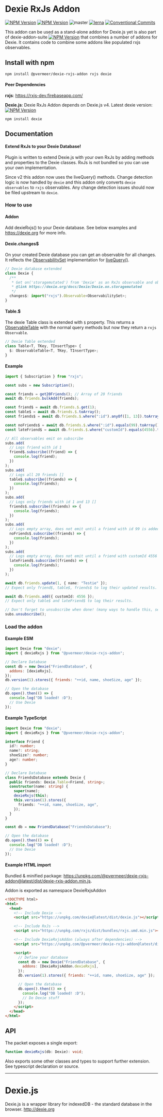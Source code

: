 # Dexie RxJs Addon

[![NPM Version](https://img.shields.io/npm/v/@pvermeer/dexie-rxjs-addon/latest.svg)](https://www.npmjs.com/package/@pvermeer/dexie-rxjs-addon)
[![NPM Version](https://img.shields.io/npm/v/@pvermeer/dexie-rxjs-addon/beta.svg)](https://www.npmjs.com/package/@pvermeer/dexie-rxjs-addon)
![master](https://github.com/pvermeer/dexie-addon-suite-monorepo/actions/workflows/ci.yml/badge.svg?branch=master)
[![lerna](https://img.shields.io/badge/maintained%20with-lerna-cc00ff.svg)](https://lerna.js.org/)
[![Conventional Commits](https://img.shields.io/badge/Conventional%20Commits-1.0.0-yellow.svg)](https://conventionalcommits.org)

This addon can be used as a stand-alone addon for Dexie.js yet is also part of dexie-addon-suite [![NPM Version](https://img.shields.io/npm/v/@pvermeer/dexie-addon-suite/latest.svg)](https://www.npmjs.com/package/@pvermeer/dexie-addon-suite)
that combines a number of addons for Dexie. It contains code to combine some addons like populated rxjs observables.

## Install with npm

```
npm install @pvermeer/dexie-rxjs-addon rxjs dexie
```

#### Peer Dependencies

**rxjs**: https://rxjs-dev.firebaseapp.com/

**Dexie.js**:
Dexie RxJs Addon depends on Dexie.js v4. Latest dexie version: [![NPM Version](https://img.shields.io/npm/v/dexie/latest.svg)](https://www.npmjs.com/package/dexie)

```
npm install dexie
```

## Documentation

#### Extend RxJs to your Dexie Database!

Plugin is written to extend Dexie.js with your own RxJs by adding methods and properties to the Dexie classes.
RxJs is not bundled so you can use your own implementation.

Since v2 this addon now uses the liveQuery() methods. Change detection logic is now handled by `dexie` and this addon only converts `dexie observables` to `rxjs` observables. Any change detection issues should now be filed upstream to `dexie`.

### How to use

#### Addon

Add dexieRxjs() to your Dexie database. See below examples and https://dexie.org for more info.

#### Dexie.changes$

On your created Dexie database you can get an observable for all changes. It reflects the [ObservabilitySet](https://dexie.org/docs/Dexie/Dexie.on.storagemutated#observabilityset) implementation for [liveQuery()](<https://dexie.org/docs/liveQuery()>).

```ts
// Dexie database extended
class Dexie {
  /**
   * Get on('storagemutated') from 'Dexie' as an RxJs observable and observe changes in this database.
   * @link https://dexie.org/docs/Dexie/Dexie.on.storagemutated
   */
  changes$: import("rxjs").Observable<ObservabilitySet>;
}
```

#### Table.$

The dexie Table class is extended with `$` property. This returns a [ObservableTable](https://github.com/PVermeer/dexie-addon-suite-monorepo/blob/master/packages/dexie-rxjs-addon/src/observable-table.class.ts) with the normal query methods but now they return a `rxjs` `Observable`.

```ts
// Dexie Table extended
class Table<T, TKey, TInsertType> {
  $: ObservableTable<T, TKey, TInsertType>;
}
```

#### Example

```ts
import { Subscription } from "rxjs";

const subs = new Subscription();

const friends = get20Friends(); // Array of 20 friends
await db.friends.bulkAdd(friends);

const friend$ = await db.friends.$.get(1);
const table$ = await db.friends.$.toArray();
const friends$ = await db.friends.$.where(":id").anyOf([1, 13]).toArray();

const noFriends$ = await db.friends.$.where(":id").equals(99).toArray();
const lateFriend$ = await db.friends.$.where("customId").equals(4556).toArray();

// All observables emit on subscribe
subs.add(
  // Logs friend with id 1
  friend$.subscribe((friend) => {
    console.log(friend);
  })
);
subs.add(
  // Logs all 20 friends []
  table$.subscribe((friends) => {
    console.log(friends);
  })
);
subs.add(
  // Logs only friends with id 1 and 13 []
  friends$.subscribe((friends) => {
    console.log(friends);
  })
);
subs.add(
  // Logs empty array, does not emit until a friend with id 99 is added to the table
  noFriends$.subscribe((friends) => {
    console.log(friends);
  })
);
subs.add(
  // Logs empty array, does not emit until a friend with customId 4556 is added to the table
  lateFriend$.subscribe((friends) => {
    console.log(friends);
  })
);

await db.friends.update(1, { name: "Testie" });
// Expect only friend$, table$, friends$ to log their updated results.

await db.friends.add({ customId: 4556 });
// Expect only table$ and lateFriend$ to log their results.

// Don't forget to unsubscribe when done! (many ways to handle this, see RxJs documentation and guides / blogs)
subs.unsubscribe();
```

### Load the addon

#### Example ESM

```js
import Dexie from "dexie";
import { dexieRxjs } from "@pvermeer/dexie-rxjs-addon";

// Declare Database
const db = new Dexie("FriendDatabase", {
  addons: [dexieRxjs],
});
db.version(1).stores({ friends: "++id, name, shoeSize, age" });

// Open the database
db.open().then(() => {
  console.log("DB loaded! :D");
  // Use Dexie
});
```

#### Example TypeScript

```ts
import Dexie from "dexie";
import { dexieRxjs } from "@pvermeer/dexie-rxjs-addon";

interface Friend {
  id?: number;
  name?: string;
  shoeSize?: number;
  age?: number;
}

// Declare Database
class FriendsDatabase extends Dexie {
  public friends: Dexie.Table<Friend, string>;
  constructor(name: string) {
    super(name);
    dexieRxjs(this);
    this.version(1).stores({
      friends: "++id, name, shoeSize, age",
    });
  }
}

const db = new FriendDatabase("FriendsDatabase");

// Open the database
db.open().then(() => {
  console.log("DB loaded! :D");
  // Use Dexie
});
```

#### Example HTML import

Bundled & minified package: <https://unpkg.com/@pvermeer/dexie-rxjs-addon@latest/dist/dexie-rxjs-addon.min.js>.

Addon is exported as namespace DexieRxjsAddon

```html
<!DOCTYPE html>
<html>
  <head>
    <!-- Include Dexie -->
    <script src="https://unpkg.com/dexie@latest/dist/dexie.js"></script>

    <!-- Include RxJs -->
    <script src="https://unpkg.com/rxjs/dist/bundles/rxjs.umd.min.js"></script>

    <!-- Include DexieRxjsAddon (always after dependencies) -->
    <script src="https://unpkg.com/@pvermeer/dexie-rxjs-addon@latest/dist/dexie-rxjs-addon.min.js"></script>

    <script>
      // Define your database
      const db = new Dexie("FriendDatabase", {
        addons: [DexieRxjsAddon.dexieRxjs],
      });
      db.version(1).stores({ friends: "++id, name, shoeSize, age" });

      // Open the database
      db.open().then(() => {
        console.log("DB loaded! :D");
        // Do Dexie stuff
      });
    </script>
  </head>
</html>
```

## API

The packet exposes a single export:

```ts
function dexieRxjs(db: Dexie): void;
```

Also exports some other classes and types to support further extension. See typescript declaration or source.

---

# Dexie.js

Dexie.js is a wrapper library for indexedDB - the standard database in the browser. http://dexie.org

